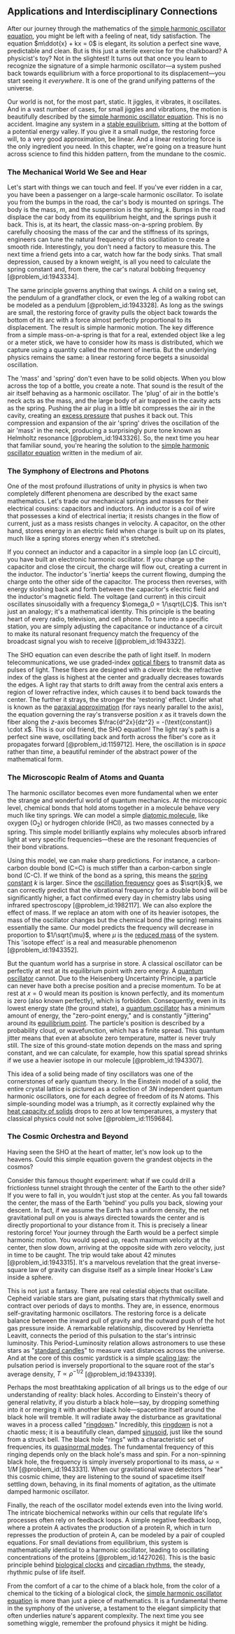 ## Applications and Interdisciplinary Connections

After our journey through the mathematics of the [simple harmonic oscillator equation](@article_id:195523), you might be left with a feeling of neat, tidy satisfaction. The equation $m\ddot{x} + kx = 0$ is elegant, its solution a perfect sine wave, predictable and clean. But is this just a sterile exercise for the chalkboard? A physicist's toy? Not in the slightest! It turns out that once you learn to recognize the signature of a simple harmonic oscillator—a system pushed back towards equilibrium with a force proportional to its displacement—you start seeing it *everywhere*. It is one of the grand unifying patterns of the universe.

Our world is not, for the most part, static. It jiggles, it vibrates, it oscillates. And in a vast number of cases, for small jiggles and vibrations, the motion is beautifully described by the [simple harmonic oscillator equation](@article_id:195523). This is no accident. Imagine any system in a [stable equilibrium](@article_id:268985), sitting at the bottom of a potential energy valley. If you give it a small nudge, the restoring force will, to a very good approximation, be linear. And a linear restoring force is the only ingredient you need. In this chapter, we're going on a treasure hunt across science to find this hidden pattern, from the mundane to the cosmic.

### The Mechanical World We See and Hear

Let's start with things we can touch and feel. If you've ever ridden in a car, you have been a passenger on a large-scale harmonic oscillator. To isolate you from the bumps in the road, the car's body is mounted on springs. The body is the mass, $m$, and the suspension is the spring, $k$. Bumps in the road displace the car body from its equilibrium height, and the springs push it back. This is, at its heart, the classic mass-on-a-spring problem. By carefully choosing the mass of the car and the stiffness of its springs, engineers can tune the natural frequency of this oscillation to create a smooth ride. Interestingly, you don't need a factory to measure this. The next time a friend gets into a car, watch how far the body sinks. That small depression, caused by a known weight, is all you need to calculate the spring constant and, from there, the car's natural bobbing frequency [@problem_id:1943334].

The same principle governs anything that swings. A child on a swing set, the pendulum of a grandfather clock, or even the leg of a walking robot can be modeled as a pendulum [@problem_id:1943328]. As long as the swings are small, the restoring force of gravity pulls the object back towards the bottom of its arc with a force almost perfectly proportional to its displacement. The result is simple harmonic motion. The key difference from a simple mass-on-a-spring is that for a real, extended object like a leg or a meter stick, we have to consider how its mass is distributed, which we capture using a quantity called the moment of inertia. But the underlying physics remains the same: a linear restoring force begets a sinusoidal oscillation.

The 'mass' and 'spring' don't even have to be solid objects. When you blow across the top of a bottle, you create a note. That sound is the result of the air itself behaving as a harmonic oscillator. The 'plug' of air in the bottle's neck acts as the mass, and the large body of air trapped in the cavity acts as the spring. Pushing the air plug in a little bit compresses the air in the cavity, creating an [excess pressure](@article_id:140230) that pushes it back out. This compression and expansion of the air 'spring' drives the oscillation of the air 'mass' in the neck, producing a surprisingly pure tone known as Helmholtz resonance [@problem_id:1943326]. So, the next time you hear that familiar sound, you're hearing the solution to the [simple harmonic oscillator equation](@article_id:195523) written in the medium of air.

### The Symphony of Electrons and Photons

One of the most profound illustrations of unity in physics is when two completely different phenomena are described by the exact same mathematics. Let's trade our mechanical springs and masses for their electrical cousins: capacitors and inductors. An inductor is a coil of wire that possesses a kind of electrical inertia; it resists changes in the flow of current, just as a mass resists changes in velocity. A capacitor, on the other hand, stores energy in an electric field when charge is built up on its plates, much like a spring stores energy when it's stretched.

If you connect an inductor and a capacitor in a simple loop (an LC circuit), you have built an electronic harmonic oscillator. If you charge up the capacitor and close the circuit, the charge will flow out, creating a current in the inductor. The inductor's 'inertia' keeps the current flowing, dumping the charge onto the other side of the capacitor. The process then reverses, with energy sloshing back and forth between the capacitor's electric field and the inductor's magnetic field. The voltage (and current) in this circuit oscillates sinusoidally with a frequency $\omega_0 = 1/\sqrt{LC}$. This isn't just an analogy; it's a mathematical identity. This principle is the beating heart of every radio, television, and cell phone. To tune into a specific station, you are simply adjusting the capacitance or inductance of a circuit to make its natural resonant frequency match the frequency of the broadcast signal you wish to receive [@problem_id:1943322].

The SHO equation can even describe the path of light itself. In modern telecommunications, we use graded-index [optical fibers](@article_id:265153) to transmit data as pulses of light. These fibers are designed with a clever trick: the refractive index of the glass is highest at the center and gradually decreases towards the edges. A light ray that starts to drift away from the central axis enters a region of lower refractive index, which causes it to bend back towards the center. The further it strays, the stronger the 'restoring' effect. Under what is known as the [paraxial approximation](@article_id:177436) (for rays nearly parallel to the axis), the equation governing the ray's transverse position $x$ as it travels down the fiber along the $z$-axis becomes $\frac{d^2x}{dz^2} = -(\text{constant}) \cdot x$. This is our old friend, the SHO equation! The light ray's path is a perfect sine wave, oscillating back and forth across the fiber's core as it propagates forward [@problem_id:1159712]. Here, the oscillation is in *space* rather than *time*, a beautiful reminder of the abstract power of the mathematical form.

### The Microscopic Realm of Atoms and Quanta

The harmonic oscillator becomes even more fundamental when we enter the strange and wonderful world of quantum mechanics. At the microscopic level, chemical bonds that hold atoms together in a molecule behave very much like tiny springs. We can model a simple [diatomic molecule](@article_id:194019), like oxygen ($\text{O}_2$) or hydrogen chloride ($\text{HCl}$), as two masses connected by a spring. This simple model brilliantly explains why molecules absorb infrared light at very specific frequencies—these are the resonant frequencies of their bond vibrations.

Using this model, we can make sharp predictions. For instance, a carbon-carbon double bond ($\text{C=C}$) is much stiffer than a carbon-carbon single bond ($\text{C-C}$). If we think of the bond as a spring, this means the [spring constant](@article_id:166703) $k$ is larger. Since the [oscillation frequency](@article_id:268974) goes as $\sqrt{k}$, we can correctly predict that the vibrational frequency for a double bond will be significantly higher, a fact confirmed every day in chemistry labs using infrared spectroscopy [@problem_id:1982117]. We can also explore the effect of mass. If we replace an atom with one of its heavier isotopes, the mass of the oscillator changes but the chemical bond (the spring) remains essentially the same. Our model predicts the frequency will decrease in proportion to $1/\sqrt{\mu}$, where $\mu$ is the [reduced mass](@article_id:151926) of the system. This 'isotope effect' is a real and measurable phenomenon [@problem_id:1943352].

But the quantum world has a surprise in store. A classical oscillator can be perfectly at rest at its equilibrium point with zero energy. A [quantum oscillator](@article_id:179782) cannot. Due to the Heisenberg Uncertainty Principle, a particle can never have both a precise position and a precise momentum. To be at rest at $x=0$ would mean its position is known perfectly, and its momentum is zero (also known perfectly), which is forbidden. Consequently, even in its lowest energy state (the ground state), a [quantum oscillator](@article_id:179782) has a minimum amount of energy, the "zero-point energy," and is constantly "jittering" around its [equilibrium point](@article_id:272211). The particle's position is described by a probability cloud, or wavefunction, which has a finite spread. This quantum jitter means that even at absolute zero temperature, matter is never truly still. The size of this ground-state motion depends on the mass and spring constant, and we can calculate, for example, how this spatial spread shrinks if we use a heavier isotope in our molecule [@problem_id:1943307].

This idea of a solid being made of tiny oscillators was one of the cornerstones of early quantum theory. In the Einstein model of a solid, the entire crystal lattice is pictured as a collection of $3N$ independent quantum harmonic oscillators, one for each degree of freedom of its $N$ atoms. This simple-sounding model was a triumph, as it correctly explained why the [heat capacity of solids](@article_id:144443) drops to zero at low temperatures, a mystery that classical physics could not solve [@problem_id:1159684].

### The Cosmic Orchestra and Beyond

Having seen the SHO at the heart of matter, let's now look up to the heavens. Could this simple equation govern the grandest objects in the cosmos?

Consider this famous thought experiment: what if we could drill a frictionless tunnel straight through the center of the Earth to the other side? If you were to fall in, you wouldn't just stop at the center. As you fall towards the center, the mass of the Earth 'behind' you pulls you back, slowing your descent. In fact, if we assume the Earth has a uniform density, the net gravitational pull on you is always directed towards the center and is directly proportional to your distance from it. This is precisely a linear restoring force! Your journey through the Earth would be a perfect simple harmonic motion. You would speed up, reach maximum velocity at the center, then slow down, arriving at the opposite side with zero velocity, just in time to be caught. The trip would take about 42 minutes [@problem_id:1943315]. It's a marvelous revelation that the great inverse-square law of gravity can disguise itself as a simple linear Hooke's Law inside a sphere.

This is not just a fantasy. There are real celestial objects that oscillate. Cepheid variable stars are giant, pulsating stars that rhythmically swell and contract over periods of days to months. They are, in essence, enormous self-gravitating harmonic oscillators. The restoring force is a delicate balance between the inward pull of gravity and the outward push of the hot gas pressure inside. A remarkable relationship, discovered by Henrietta Leavitt, connects the period of this pulsation to the star's intrinsic luminosity. This Period-Luminosity relation allows astronomers to use these stars as "[standard candles](@article_id:157615)" to measure vast distances across the universe. And at the core of this cosmic yardstick is a simple [scaling law](@article_id:265692): the pulsation period is inversely proportional to the square root of the star's average density, $T \propto \rho^{-1/2}$ [@problem_id:1943339].

Perhaps the most breathtaking application of all brings us to the edge of our understanding of reality: black holes. According to Einstein's theory of general relativity, if you disturb a black hole—say, by dropping something into it or merging it with another black hole—spacetime itself around the black hole will tremble. It will radiate away the disturbance as gravitational waves in a process called "[ringdown](@article_id:261011)." Incredibly, this [ringdown](@article_id:261011) is not a chaotic mess; it is a beautifully clean, damped [sinusoid](@article_id:274504), just like the sound from a struck bell. The black hole "rings" with a characteristic set of frequencies, its [quasinormal modes](@article_id:264044). The fundamental frequency of this ringing depends only on the black hole's mass and spin. For a non-spinning black hole, the frequency is simply inversely proportional to its mass, $\omega \propto 1/M$ [@problem_id:1943331]. When our gravitational wave detectors "hear" this cosmic chime, they are listening to the sound of spacetime itself settling down, behaving, in its final moments of agitation, as the ultimate damped harmonic oscillator.

Finally, the reach of the oscillator model extends even into the living world. The intricate biochemical networks within our cells that regulate life's processes often rely on feedback loops. A simple negative feedback loop, where a protein A activates the production of a protein R, which in turn represses the production of protein A, can be modeled by a pair of coupled equations. For small deviations from equilibrium, this system is mathematically identical to a harmonic oscillator, leading to oscillating concentrations of the proteins [@problem_id:1427026]. This is the basic principle behind [biological clocks](@article_id:263656) and [circadian rhythms](@article_id:153452), the steady, rhythmic pulse of life itself.

From the comfort of a car to the chime of a black hole, from the color of a chemical to the ticking of a biological clock, the [simple harmonic oscillator equation](@article_id:195523) is more than just a piece of mathematics. It is a fundamental theme in the symphony of the universe, a testament to the elegant simplicity that often underlies nature's apparent complexity. The next time you see something wiggle, remember the profound physics it might be hiding.